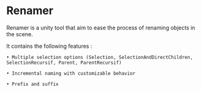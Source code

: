 # Renamer

Renamer is a unity tool that aim to ease the process of renaming objects in the scene.

It contains the following features :

    • Multiple selection options (Selection, SelectionAndDirectChildren, SelectionRecursif, Parent, ParentRecursif)

    • Incremental naming with customizable behavior

    • Prefix and suffix
